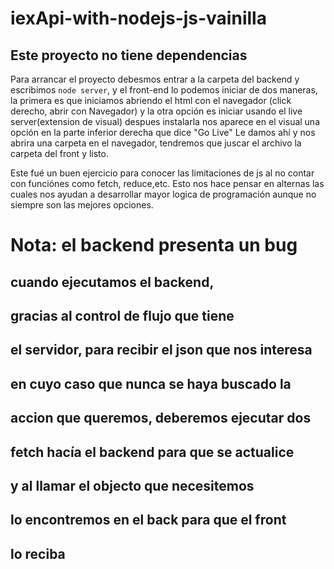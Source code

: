 # iexApi-with-nodejs-js-vainilla

## Este proyecto no tiene dependencias

Para arrancar el proyecto debesmos entrar a 
la carpeta del backend y escribimos 
`node server`, y el front-end lo  podemos iniciar de 
dos maneras, la primera es que iniciamos abriendo
el html con el navegador (click derecho, abrir con
Navegador) y la otra opción es iniciar usando
el live server(extension de visual) despues 
instalarla nos aparece en el visual una opción
en la parte inferior derecha que dice "Go Live"
Le damos ahí y nos abrira una carpeta en el
navegador, tendremos que juscar el archivo 
la carpeta del front y listo.


Este fué un buen ejercicio para conocer las 
limitaciones de js al no contar con funciónes 
como fetch, reduce,etc. Esto nos hace pensar 
en alternas las cuales nos ayudan a 
desarrollar mayor logica de programación 
aunque no siempre son las mejores opciones. 

# Nota: el backend presenta un bug
## cuando ejecutamos el backend,
## gracias al control de flujo que tiene 
## el servidor, para recibir el json que nos interesa
## en cuyo caso que nunca se haya buscado la 
## accion que queremos, deberemos ejecutar dos 
## fetch hacía el backend para que se actualice
## y al llamar el objecto que necesitemos 
## lo encontremos en el back para que el front
## lo reciba
